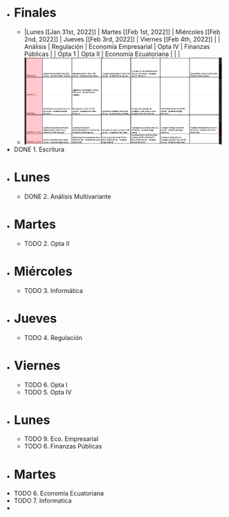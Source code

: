 - # Finales
	- |Lunes [[Jan 31st, 2022]] | Martes [[Feb 1st, 2022]] |  Miércoles [[Feb 2nd, 2022]] |  Jueves [[Feb 3rd, 2022]] |  Viernes [[Feb 4th, 2022]] |
	  |  Análisis  | Regulación    |  Economía Empresarial    |  Opta IV  |  Finanzas Públicas  |
	  | Opta 1  |  Opta II   |   Economía Ecuatoriana  |   |   |
	- ![image.png](../assets/image_1643061761054_0.png)
- DONE  1. Escritura
- # Lunes
	- DONE 2. Análisis Multivariante
- # Martes
	- TODO 2. Opta II
- # Miércoles
	- TODO 3. Informática
- # Jueves
	- TODO 4. Regulación
- # Viernes
	- TODO 6. Opta I
	- TODO 5. Opta IV
- # Lunes
	- TODO 9. Eco. Empresarial
	- TODO 6. Finanzas Públicas
- # Martes
- TODO 6. Economía Ecuatoriana
- TODO 7. Informatica
-